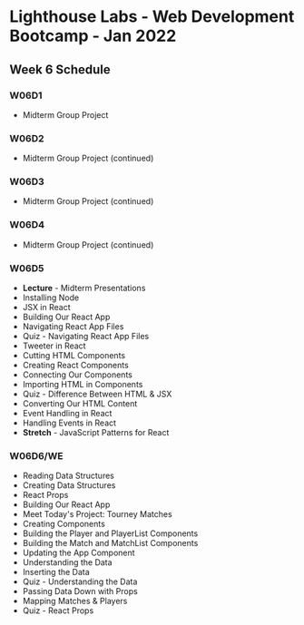 # Lighthouse Labs - Web Development Bootcamp - Jan 2022
## Week 6 Schedule

### W06D1

* Midterm Group Project

### W06D2

* Midterm Group Project (continued)

### W06D3

* Midterm Group Project (continued)

### W06D4

* Midterm Group Project (continued)

### W06D5

* **Lecture** - Midterm Presentations
* Installing Node
* JSX in React
* Building Our React App
* Navigating React App Files
* Quiz - Navigating React App Files
* Tweeter in React
* Cutting HTML Components 
* Creating React Components
* Connecting Our Components
* Importing HTML in Components
* Quiz - Difference Between HTML & JSX
* Converting Our HTML Content
* Event Handling in React
* Handling Events in React
* **Stretch** - JavaScript Patterns for React

### W06D6/WE

* Reading Data Structures
* Creating Data Structures
* React Props
* Building Our React App
* Meet Today's Project: Tourney Matches
* Creating Components
* Building the Player and PlayerList Components
* Building the Match and MatchList Components
* Updating the App Component
* Understanding the Data
* Inserting the Data
* Quiz - Understanding the Data
* Passing Data Down with Props
* Mapping Matches & Players
* Quiz - React Props